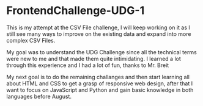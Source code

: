 # FrontendChallenge-UDG-1

This is my attempt at the CSV File challenge, I will keep working on it as I still see many ways to improve on the existing data and expand into more complex CSV Files.

My goal was to understand the UDG Challenge since all the technical terms were new to me and that made them quite intimidating. I learned a lot through this experience and I had a lot of fun, thanks to Mr. Breit

My next goal is to do the remaining challanges and then start learning all about HTML and CSS to get a grasp of responsive web design, after that I want to focus on JavaScript and Python and gain basic knowledge in both languages before August.
